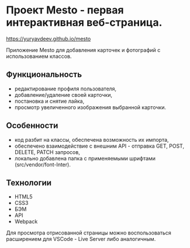 # Проект Mesto - первая интерактивная веб-страница.    
https://yuryavdeev.github.io/mesto    

Приложение Mesto для добавления карточек и фотографий с использованием классов.

## Функциональность    
- редактирование профиля пользователя,    
- добавление/удаление своей карточки,    
- постановка и снятие лайка,    
- просмотр увеличенного изображения выбранной карточки.    

## Особенности        
- код разбит на классы, обеспечена возможность их импорта,    
- обеспечено взаимодействие с внешним API - отправка GET, POST, DELETE, PATCH запросов,    
- локально добавлена папка с применяемыми шрифтами (src/vendor/font-Inter).

## Технологии        
- HTML5    
- CSS3    
- БЭМ    
- API    
- Webpack    

Для просмотра отрисованной страницы можно воспользоваться расширением для VSCode - Live Server либо аналогичным.